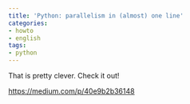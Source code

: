 ```yaml
---
title: 'Python: parallelism in (almost) one line'
categories:
- howto
- english
tags:
- python
---
```

That is pretty clever. Check it out!

<https://medium.com/p/40e9b2b36148>
